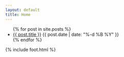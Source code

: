 ```yaml
---
layout: default
title: Home
---
```

<div class="main-content">
<ul class="home-list">
  {% for post in site.posts %}
    <li>
      <a href="{{ post.url }}">{{ post.title }}</a> {{ post.date | date: "%-d %B %Y" }}
    </li>
  {% endfor %}
</ul>
</div>

{% include foot.html %}